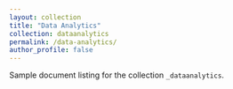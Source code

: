 ```yaml
---
layout: collection
title: "Data Analytics"
collection: dataanalytics
permalink: /data-analytics/
author_profile: false
---
```


Sample document listing for the collection `_dataanalytics`.

